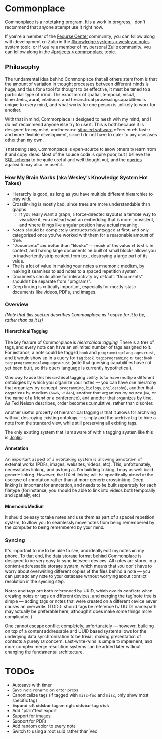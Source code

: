 # Commonplace

Commonplace is a notetaking program. It is a work in progress, I don't recommend that anyone attempt use it right now.

If you're a member of the [Recurse Center](https://www.recurse.com/scout/click?t=288aaf8d6ddfba372520ec10690a1e1b) community, you can follow along with development on Zulip in the [#knowledge systems > wesleyac notes system](https://recurse.zulipchat.com/#narrow/stream/260383-knowledge-systems/topic/wesleyac.20notes.20system) topic, or if you're a member of my personal Zulip community, you can follow along in the [#projects > commonplace](https://wesleyac.zulipchat.com/#narrow/stream/282766-projects/topic/commonplace) topic.

## Philosophy

The fundamental idea behind Commonplace that all others stem from is that the amount of variation in thought processes between different minds is huge, and thus for a tool for thought to be effective, it must be tuned to a particular type of mind. The exact mix of spatial, temporal, visual, kinesthetic, aural, relational, and hierarchical processing capabilities is unique to every mind, and what works for one person is unlikely to work for another.

With that in mind, Commonplace is designed to mesh with my mind, and I do not recommend anyone else try to use it. This is both because it is designed for my mind, and because [situated software](https://web.archive.org/web/20180429085210/http://shirky.com/writings/herecomeseverybody/situated_software.html) offers much faster and more flexible development, since I do not have to cater to any usecases other than my own.

That being said, Commonplace is open-source to allow others to learn from it and copy ideas. Most of the source code is quite poor, but I believe the [SQL schema](/libcommonplace/src/setup.sql) to be quite useful and well thought out, and the [queries](/libcommonplace/src/lib.rs) against it may also be useful.

### How My Brain Works (aka Wesley's Knowledge System Hot Takes)

* Hierarchy is good, as long as you have multiple different hierarchies to play with.
* Crosslinking is mostly bad, since trees are more understandable than graphs.
  * If you really want a graph, a force-directed layout is a terrible way to visualize it, you instead want an embedding that is more consistent, and where things like angular position have actual meaning.
* Notes should be completely unstructured/untagged at first, and only categorized once you've worked with them for a reasonable amount of time.
* "Documents" are better than "blocks" — much of the value of text is in context, and having large documents be built of small blocks allows you to inadvertently strip context from text, destroying a large part of its value.
* The is a lot of value in making your notes a mnemonic medium, by making it seamless to add notes to a spaced repetition system.
* Documents should allow for interactivity by default. "Documents" shouldn't be separate from "programs".
* Deep linking is critically important, especially for mostly-static documents like videos, PDFs, and images.

### Overview

*(Note that this section describes Commonplace as I aspire for it to be, rather than as it is)*

#### Hierarchical Tagging

The key feature of Commonplace is *hierarchical tagging*. There is a tree of tags, and every note can have an unlimited number of tags assigned to it. For instance, a note could be tagged `book` and `programming>languages>rust`, and it would show up in a query for `tag:book tag:programming` or `tag:book tag:programming>languages>rust` (note that querying capabilities have not yet been built, so this query language is currently hypothetical).

One way to use this hierarchical tagging ability to to have multiple different ontologies by which you organize your notes — you can have one hierarchy that organizes by concept (`programming`, `biology`, `philosophy`), another that organizes by medium (`book`, `video`), another that organizes by source (`me`, or the name of a friend or a conference), and another that organizes by time. As Ted Nelson describes, order becomes cumulative, rather than disorder.

Another useful property of hierarchical tagging is that it allows for archiving without destroying existing ontology — simply add the `archive` tag to hide a note from the standard view, while still preserving all existing tags.

The only existing system that I am aware of with a tagging system like this is [Joplin](https://joplinapp.org/).

#### Annotation

An important aspect of a notetaking system is allowing annotation of external works (PDFs, images, websites, videos, etc). This, unfortunately, necessitates linking, and as long as I'm building linking, I may as well build generic linking. However, the UX of linking will be specifically aimed at the usecase of annotation rather than at more generic crosslinking. Deep linking is important for annotation, and needs to be built separately for each filetype (for instance, you should be able to link into videos both temporally and spatially, etc)

#### Mnemonic Medium

It should be easy to take notes and use them as part of a spaced repetition system, to allow you to seamlessly move notes from being remembered by the computer to being remembered by your mind.

### Syncing

It's important to me to be able to see, and ideally edit my notes on my phone. To that end, the data storage format behind Commonplace is designed to be very easy to sync between devices. All notes are stored in a content-addressable storage system, which means that you don't have to worry about overwriting different copies of the files behind a note — you can just add any note to your database without worrying about conflict resolution in the syncing step.

Notes and tags are both referenced by UUID, which avoids conflicts when creating notes or tags on different devices, and merging the tag/note tree is simple — adding tags or notes that were created on a different device never causes an overwrite. (TODO: should tags be reference by UUID? name/path may actually be preferable here, although it does make some things more complicated.)

One cannot escape conflict completely, unfortunately — however, building on top of a content addressable and UUID based system allows for the underlying data synchronization to be trivial, making presentation of conflicts a purely UI concern. Last-write-wins is simple to implement, and more complex merge resolution systems can be added later without changing the fundamental architecture.

# TODOs

* Autosave with timer
* Save note rename on enter press
* Canonicalize tags (if tagged with `misc>foo` and `misc`, only show most specific tag)
* Expand left sidebar tag on right sidebar tag click
* Add "plain"text export
* Support for images
* Support for PDFs
* Add random color to every note
* Switch to using a root uuid rather than Vec<TagTree>

